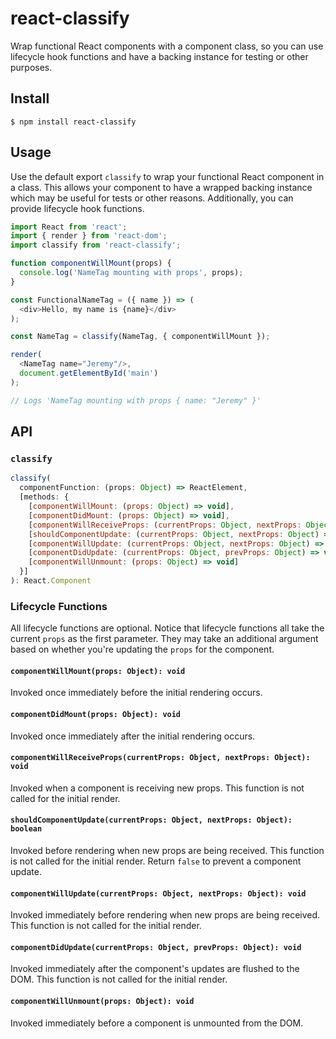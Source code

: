 # react-classify

Wrap functional React components with a component class, so you can use
lifecycle hook functions and have a backing instance for testing or other
purposes.

## Install

    $ npm install react-classify

## Usage

Use the default export `classify` to wrap your functional React component in a
class. This allows your component to have a wrapped backing instance which may
be useful for tests or other reasons. Additionally, you can provide lifecycle
hook functions.

```js
import React from 'react';
import { render } from 'react-dom';
import classify from 'react-classify';

function componentWillMount(props) {
  console.log('NameTag mounting with props', props);
}

const FunctionalNameTag = ({ name }) => (
  <div>Hello, my name is {name}</div>
);

const NameTag = classify(NameTag, { componentWillMount });

render(
  <NameTag name="Jeremy"/>,
  document.getElementById('main')
);

// Logs 'NameTag mounting with props { name: "Jeremy" }'
```

## API

### `classify`

```js
classify(
  componentFunction: (props: Object) => ReactElement,
  [methods: {
    [componentWillMount: (props: Object) => void],
    [componentDidMount: (props: Object) => void],
    [componentWillReceiveProps: (currentProps: Object, nextProps: Object) => void],
    [shouldComponentUpdate: (currentProps: Object, nextProps: Object) => boolean],
    [componentWillUpdate: (currentProps: Object, nextProps: Object) => void],
    [componentDidUpdate: (currentProps: Object, prevProps: Object) => void],
    [componentWillUnmount: (props: Object) => void]
  }]
): React.Component
```

### Lifecycle Functions

All lifecycle functions are optional. Notice that lifecycle functions all take
the current `props` as the first parameter. They may take an additional argument
based on whether you're updating the `props` for the component.


#### `componentWillMount(props: Object): void`

Invoked once immediately before the initial rendering occurs.

#### `componentDidMount(props: Object): void`

Invoked once immediately after the initial rendering occurs.

#### `componentWillReceiveProps(currentProps: Object, nextProps: Object): void`

Invoked when a component is receiving new props. This function is not called for
the initial render.

#### `shouldComponentUpdate(currentProps: Object, nextProps: Object): boolean`

Invoked before rendering when new props are being received. This function is not
called for the initial render. Return `false` to prevent a component update.

#### `componentWillUpdate(currentProps: Object, nextProps: Object): void`

Invoked immediately before rendering when new props are being received. This
function is not called for the initial render.

#### `componentDidUpdate(currentProps: Object, prevProps: Object): void`

Invoked immediately after the component's updates are flushed to the DOM. This
function is not called for the initial render.

#### `componentWillUnmount(props: Object): void`

Invoked immediately before a component is unmounted from the DOM.
